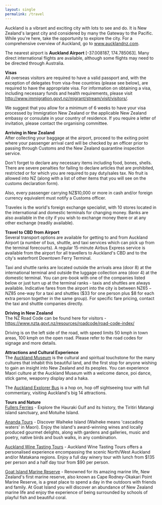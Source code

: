 ```yaml
---
layout: single
permalink: /travel
---
```

Auckland is a vibrant and exciting city with lots to see and do. It is New Zealand's largest city and considered by many the Gateway to the Pacific. While you're here, take the opportunity to explore the city. For a comprehensive overview of Auckland, go to <a href="www.aucklandnz.com">www.aucklandnz.com</a>.

The nearest airport is <b>Auckland Airport</b> [-37.008187, 174.785063]. Many direct international flights are available, although some flights may need to be directed through Australia.

**Visas**<br/>
All overseas visitors are required to have a valid passport and, with the exception of delegates from visa-free countries (please see below), are required to have the appropriate visa. For information on obtaining a visa, including necessary funds and health requirements,
please visit <a href="http://www.immigration.govt.nz/migrant/stream/visit/visitors/">http://www.immigration.govt.nz/migrant/stream/visit/visitors/</a>.

We suggest that you allow for a minimum of 6 weeks to have your visa processed by Immigration New Zealand or the applicable New Zealand embassy or consulate in your country of residence. If you require a letter of invitation, please contact the organising committee.

**Arriving in New Zealand**<br/>
After collecting your baggage at the airport, proceed to the exiting point where your passenger arrival card will be checked by an officer prior to passing through Customs and the New Zealand quarantine inspection service.

Don't forget to declare any necessary items including food, bones, shells. There are severe penalties for failing to declare articles that are prohibited, restricted or for which you are required to pay duty/sales tax. No fruit is allowed into NZ (along with a list of other items that you will see on the customs declaration form). 

Also, every passenger carrying NZ$10,000 or more in cash and/or foreign currency equivalent must notify a Customs officer.

Travelex is the world's foreign exchange specialist, with 10 stores located in the international and domestic terminals for changing money. Banks are also available in the city if you wish to exchange money there or at any other exchange (readily available).

**Travel to CBD from Airport**<br/>
Several transport options are available for getting to and from Auckland Airport (a number of bus, shuttle, and taxi services which can pick up from the terminal forecourts). A regular 15-minute Airbus Express service is available from the airport for all travellers to Auckland's CBD and to the city's waterfront Downtown Ferry Terminal.

Taxi and shuttle ranks are located outside the arrivals area (door 8) at the international terminal and outside the luggage collection area (door 4) at the domestic terminal. You can pre-book with one of the companies listed below or just turn up at the terminal ranks - taxis and shuttles are always available. Indicative fares from the airport into the city is between NZ$65 - NZ$85 one-way for a taxi and shuttles ($33 for one person plus $8 for each extra person together in the same group). For specific fare pricing, contact the taxi and shuttle companies directly.

**Driving in New Zealand**<br/>
The NZ Road Code can be found here for visitors - <a href="https://www.nzta.govt.nz/resources/roadcode/road-code-index/">https://www.nzta.govt.nz/resources/roadcode/road-code-index/</a>

Driving is on the left side of the road, with speed limits 50 kmph in town areas, 100 kmph on the open road. Please refer to the road codes for signage and more details.

**Attractions and Cultural Experience**<br/>
The <a href="http://www.aucklandmuseum.com/">Auckland Museum</a> is the cultural and spiritual touchstone for the many cultures that inhabit this beautiful land, and the first stop for anyone wishing to gain an insight into New Zealand and its peoples. You can experience Maori culture at the Auckland Museum with a welcome dance, poi dance, stick game, weaponry display and a haka.

The <a href="http://www.explorerbus.co.nz/">Auckland Explorer Bus</a> is a hop on, hop off sightseeing tour with full commentary, visiting Auckland's big 14 attractions.

**Tours and Nature**<br/>
<a href="https://www.fullers.co.nz/">Fullers Ferries</a> - Explore the Hauraki Gulf and its history, the Tiritiri Matangi island sanctuary, and Motuihe Island.

<a href="http://www.ananda.co.nz/">Ananda Tours</a> - Discover Waiheke Island (Waiheke means 'cascading waters' in Maori). Enjoy the island's award-winning wines and locally produced gourmet delights, along with gardens and galleries, music and poetry, native birds and bush walks, in any combination.

<a href="http://winetrailtours.co.nz/">Auckland Wine Tasting Tours</a> - Auckland Wine Tasting Tours offers a personalised experience encompassing the scenic North/West Auckland and/or Matakana regions. Enjoy a full day winery tour with lunch from $135 per person and a half day tour from $90 per person.

<a href="http://www.discovergoatisland.co.nz/reserve.html">Goat Island Marine Reserve</a> - Renowned for its amazing marine life, New Zealand's first marine reserve, also known as Cape Rodney-Okakari Point Marine Reserve, is a great place to spend a day in the outdoors with friends and family. At Goat Island you will discover an abundance of New Zealand marine life and enjoy the experience of being surrounded by schools of playful fish and beautiful coral.